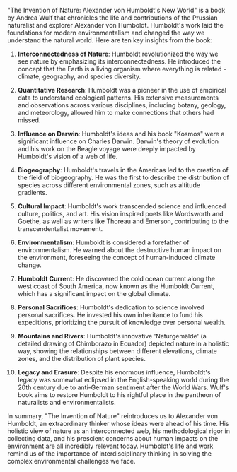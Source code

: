"The Invention of Nature: Alexander von Humboldt's New World" is a book by Andrea Wulf that chronicles the life and contributions of the Prussian naturalist and explorer Alexander von Humboldt. Humboldt's work laid the foundations for modern environmentalism and changed the way we understand the natural world. Here are ten key insights from the book:

1. **Interconnectedness of Nature**: Humboldt revolutionized the way we see nature by emphasizing its interconnectedness. He introduced the concept that the Earth is a living organism where everything is related - climate, geography, and species diversity.

2. **Quantitative Research**: Humboldt was a pioneer in the use of empirical data to understand ecological patterns. His extensive measurements and observations across various disciplines, including botany, geology, and meteorology, allowed him to make connections that others had missed.

3. **Influence on Darwin**: Humboldt's ideas and his book "Kosmos" were a significant influence on Charles Darwin. Darwin's theory of evolution and his work on the Beagle voyage were deeply impacted by Humboldt's vision of a web of life.

4. **Biogeography**: Humboldt's travels in the Americas led to the creation of the field of biogeography. He was the first to describe the distribution of species across different environmental zones, such as altitude gradients.

5. **Cultural Impact**: Humboldt's work transcended science and influenced culture, politics, and art. His vision inspired poets like Wordsworth and Goethe, as well as writers like Thoreau and Emerson, contributing to the transcendentalist movement.

6. **Environmentalism**: Humboldt is considered a forefather of environmentalism. He warned about the destructive human impact on the environment, foreseeing the concept of human-induced climate change.

7. **Humboldt Current**: He discovered the cold ocean current along the west coast of South America, now known as the Humboldt Current, which has a significant impact on the global climate.

8. **Personal Sacrifices**: Humboldt's dedication to science involved personal sacrifices. He invested his own inheritance to fund his expeditions, prioritizing the pursuit of knowledge over personal wealth.

9. **Mountains and Rivers**: Humboldt's innovative 'Naturgemälde' (a detailed drawing of Chimborazo in Ecuador) depicted nature in a holistic way, showing the relationships between different elevations, climate zones, and the distribution of plant species.

10. **Legacy and Erasure**: Despite his enormous influence, Humboldt's legacy was somewhat eclipsed in the English-speaking world during the 20th century due to anti-German sentiment after the World Wars. Wulf's book aims to restore Humboldt to his rightful place in the pantheon of naturalists and environmentalists.

In summary, "The Invention of Nature" reintroduces us to Alexander von Humboldt, an extraordinary thinker whose ideas were ahead of his time. His holistic view of nature as an interconnected web, his methodological rigor in collecting data, and his prescient concerns about human impacts on the environment are all incredibly relevant today. Humboldt's life and work remind us of the importance of interdisciplinary thinking in solving the complex environmental challenges we face.